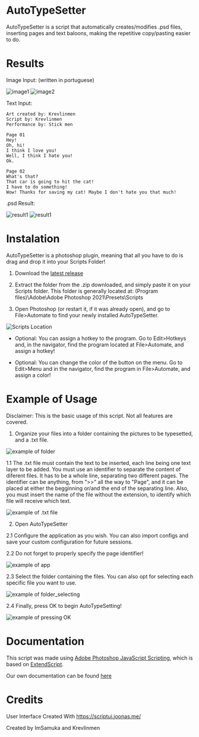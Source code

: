 # AutoTypeSetter

AutoTypeSetter is a script that automatically creates/modifies .psd files, inserting pages and text baloons, making the repetitive copy/pasting easier to do.

# Results

Image Input: (written in portuguese)

![image1](images/example_files/01.png)
![image2](images/example_files/02.png)

Text Input:
```
Art created by: Krevlinmen
Script by: Krevlinmen
Performance by: Stick men

Page 01
Hey!
Oh, hi!
I think I love you!
Well, I think I hate you!
Ok.

Page 02
What's that?
That car is going to hit the cat!
I have to do something!
Wow! Thanks for saving my cat! Maybe I don't hate you that much!
```

.psd Result:

![result1](images/example_files/result1.png)
![result1](images/example_files/result2.png)

# Instalation

AutoTypeSetter is a photoshop plugin, meaning that all you have to do is drag and drop it into your Scripts Folder!

1. Download the [latest release](https://github.com/krevlinmen/AutoTypeSetter/releases)

2. Extract the folder from the .zip downloaded, and simply paste it on your Scripts folder.
This folder is generally located at: 
(Program files)\Adobe\Adobe Photoshop 2021\Presets\Scripts

3. Open Photoshop (or restart it, if it was already open), and go to File>Automate to find your newly installed AutoTypeSetter.

![Scripts Location](images/tutorial/script_location.png)

- Optional: You can assign a hotkey to the program. Go to Edit>Hotkeys and, in the navigator, find the program located at File>Automate, and assign a hotkey!

- Optional: You can change the color of the button on the menu. Go to Edit>Menu and in the navigator, find the program in File>Automate, and assign a color!


# Example of Usage

Disclaimer: This is the basic usage of this script. Not all features are covered. 

1. Organize your files into a folder containing the pictures to be typesetted, and a .txt file.

![example of folder](images/tutorial/tutorial_2.png)

1.1 The .txt file must contain the text to be inserted, each line being one text layer to be added.
You must use an identifier to separate the content of diferent files. It has to be a whole line, separating two different pages. The identifier can be anything, from ">>" all the way to "Page", and it can be placed at either the begginning or/and the end of the separating line. Also, you must insert the name of the file without the extension, to identify which file will receive which text.

![example of .txt file](images/tutorial/tutorial_5.png)

2. Open AutoTypeSetter

2.1 Configure the application as you wish. You can also import configs and save your custom configuration for future sessions.

2.2 Do not forget to properly specify the page identifier!

![example of app](images/tutorial/tutorial_4.png)

2.3 Select the folder containing the files. You can also opt for selecting each specific file you want to use.

![example of folder_selecting](images/tutorial/tutorial_1.png)

2.4 Finally, press OK to begin AutoTypeSetting!

![example of pressing OK](images/tutorial/tutorial_3.png)


# Documentation

This script was made using [Adobe Photoshop JavaScript Scripting](https://www.adobe.com/devnet/photoshop/scripting.html), which is based on [ExtendScript](https://javascript-tools-guide.readthedocs.io/index.html).

Our own documentation can be found [here](https://github.com/krevlinmen/AutoTypeSetter/wiki)


# Credits

User Interface Created With https://scriptui.joonas.me/

Created by ImSamuka and Krevlinmen
